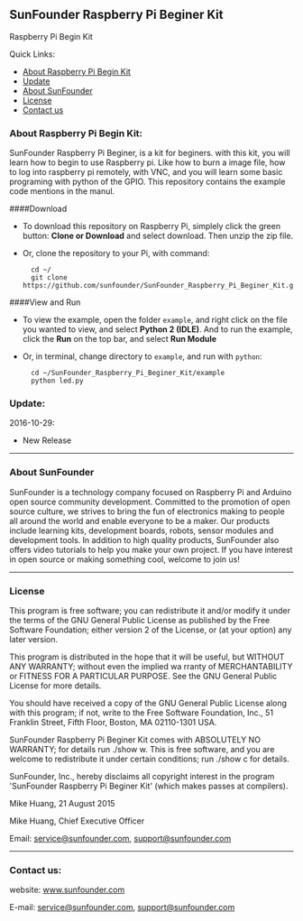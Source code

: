 ## SunFounder Raspberry Pi Beginer Kit
Raspberry Pi Begin Kit

Quick Links:

 * [About Raspberry Pi Begin Kit](#about_this_kit)
 * [Update](#update)
 * [About SunFounder](#about_sunfounder)
 * [License](#license)
 * [Contact us](#contact_us)

<a id="about_this_kit"></a>
### About Raspberry Pi Begin Kit:
SunFounder Raspberry Pi Beginer, is a kit for beginers. with this kit, you will learn how to begin to use Raspberry pi. Like how to burn a image file, how to log into raspberry pi remotely, with VNC, and you will learn some basic programing with python of the GPIO. This repository contains the example code mentions in the manul.

####Download
- To download this repository on Raspberry Pi, simplely click the green button: **Clone or Download** and select download. Then unzip the zip file.

- Or, clone the repository to your Pi, with command:

        cd ~/
        git clone https://github.com/sunfounder/SunFounder_Raspberry_Pi_Beginer_Kit.git

####View and Run
- To view the example, open the folder `example`, and right click on the file you wanted to view, and select **Python 2 (IDLE)**. And to run the example, click the **Run** on the top bar, and select **Run Module**
- Or, in terminal, change directory to `example`, and run with `python`:

        cd ~/SunFounder_Raspberry_Pi_Beginer_Kit/example
        python led.py

<a id="update"></a>
### Update:
2016-10-29:
 - New Release

----------------------------------------------
<a id="about_sunfounder"></a>
### About SunFounder
SunFounder is a technology company focused on Raspberry Pi and Arduino open source community development. Committed to the promotion of open source culture, we strives to bring the fun of electronics making to people all around the world and enable everyone to be a maker. Our products include learning kits, development boards, robots, sensor modules and development tools. In addition to high quality products, SunFounder also offers video tutorials to help you make your own project. If you have interest in open source or making something cool, welcome to join us!

----------------------------------------------
<a id="license"></a>
### License
This program is free software; you can redistribute it and/or modify it under the terms of the GNU General Public License as published by the Free Software Foundation; either version 2 of the License, or (at your option) any later version.

This program is distributed in the hope that it will be useful, but WITHOUT ANY WARRANTY; without even the implied wa rranty of MERCHANTABILITY or FITNESS FOR A PARTICULAR PURPOSE. See the GNU General Public License for more details.

You should have received a copy of the GNU General Public License along with this program; if not, write to the Free Software Foundation, Inc., 51 Franklin Street, Fifth Floor, Boston, MA 02110-1301 USA.

SunFounder Raspberry Pi Beginer Kit comes with ABSOLUTELY NO WARRANTY; for details run ./show w. This is free software, and you are welcome to redistribute it under certain conditions; run ./show c for details.

SunFounder, Inc., hereby disclaims all copyright interest in the program 'SunFounder Raspberry Pi Beginer Kit' (which makes passes at compilers).

Mike Huang, 21 August 2015

Mike Huang, Chief Executive Officer

Email: service@sunfounder.com, support@sunfounder.com

----------------------------------------------
<a id="contact_us"></a>
### Contact us:
website:
	www.sunfounder.com

E-mail:
	service@sunfounder.com, support@sunfounder.com
